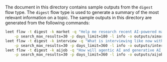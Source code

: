 
The document in this directory contains sample outputs from the `digest` flow type. 
The `digest` flow type is used to generate a summary of the most relevant information 
on a topic. The sample outputs in this directory are generated from the following commands:

```bash
leet flow -t digest -k market -q "Help me research recent AI-powered marketing campaigns to benchmark for 2025 planning" \
    -p search_max_results=30 -p days_limit=180 -l info -o outputs/aimarket.md
leet flow -t digest -k interview -q "What is interviewing like now with everyone using AI?" \
    -p search_max_results=30 -p days_limit=360 -l info -o outputs/interview.md
leet flow -t digest -k aijob -q "How will agentic AI and generative AI affect our non-tech jobs?" \
    -p search_max_results=30 -p days_limit=360 -l info -o outputs/aijob.md
```